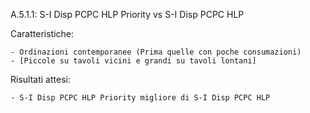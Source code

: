 A.5.1.1: S-I Disp PCPC HLP Priority vs S-I Disp PCPC HLP

Caratteristiche:

	- Ordinazioni contemporanee (Prima quelle con poche consumazioni)
	- [Piccole su tavoli vicini e grandi su tavoli lontani]

Risultati attesi:
	
	- S-I Disp PCPC HLP Priority migliore di S-I Disp PCPC HLP